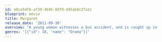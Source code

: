 ```yaml
---
id: e8ce54fb-af39-4b45-8df9-d45ab8c2fa1c
blueprint: movie
title: Margaret
release_date: '2011-09-30'
overview: "A young woman witnesses a bus accident, and is caught up in the aftermath, where the question of whether or not it was intentional affects many people's lives."
genres: '[{"id": 18, "name": "Drama"}]'
---
```

